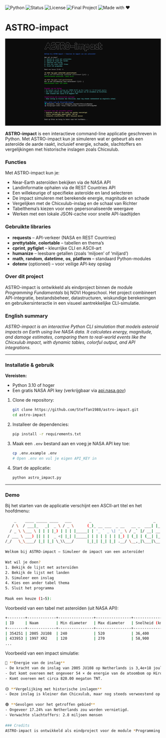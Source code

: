 ![Python](https://img.shields.io/badge/python-3.10%2B-blue)
![Status](https://img.shields.io/badge/status-active-success)
![License](https://img.shields.io/badge/license-MIT-green)
![Final Project](https://img.shields.io/badge/NOVI-Final%20Project-orange)
![Made with ❤️](https://img.shields.io/badge/Made%20with-❤️-red)


# ASTRO-impact
![ASTRO-impact demo](images/demo-impact.png)

**ASTRO-impact** is een interactieve command-line applicatie geschreven in Python.
Met ASTRO-impact kun je simuleren wat er gebeurt als een asteroïde de aarde raakt, inclusief energie, schade, slachtoffers en vergelijkingen met historische inslagen zoals Chicxulub.

### Functies

Met ASTRO-impact kun je:

* Near-Earth asteroïden bekijken via de NASA API
* Landinformatie ophalen via de REST Countries API
* Een willekeurige of specifieke asteroïde en land selecteren
* De impact simuleren met berekende energie, magnitude en schade
* Vergelijken met de Chicxulub-inslag en de schaal van Richter
* Tabelthema’s kiezen voor een gepersonaliseerde weergave
* Werken met een lokale JSON-cache voor snelle API-laadtijden

### Gebruikte libraries

* **requests** – API-verkeer (NASA en REST Countries)
* **prettytable**, **colortable** – tabellen en thema’s
* **cprint**, **pyfiglet** – kleurrijke CLI en ASCII-art
* **humanize** – leesbare getallen (zoals ‘miljoen’ of ‘miljard’)
* **math**, **random**, **datetime**, **os**, **platform** – standaard Python-modules
* **dotenv** (optioneel) – voor veilige API-key opslag

### Over dit project

ASTRO-impact is ontwikkeld als eindproject binnen de module *Programming Fundamentals* bij NOVI Hogeschool.
Het project combineert API-integratie, bestandsbeheer, datastructuren, wiskundige berekeningen en gebruikersinteractie in een visueel aantrekkelijke CLI-simulatie.

### English summary

*ASTRO-impact is an interactive Python CLI simulation that models asteroid impacts on Earth using live NASA data. It calculates energy, magnitude, and damage estimates, comparing them to real-world events like the Chicxulub impact, with dynamic tables, colorful output, and API integrations.*

---

### Installatie & gebruik

**Vereisten:**

* Python 3.10 of hoger
* Een gratis NASA API key (verkrijgbaar via [api.nasa.gov](https://api.nasa.gov))

1. Clone de repository:

   ```bash
   git clone https://github.com/Steffan1988/astro-impact.git
   cd astro-impact
   ```

2. Installeer de dependencies:

   ```bash
   pip install -r requirements.txt
   ```

3. Maak een `.env` bestand aan en voeg je NASA API key toe:

   ```bash
   cp .env.example .env
   # Open .env en vul je eigen API_KEY in
   ```

4. Start de applicatie:

   ```bash
   python astro_impact.py
   ```

---

### Demo

Bij het starten van de applicatie verschijnt een ASCII-art titel en het hoofdmenu:

```bash
    _    ____ _____ ____   ___        _                            _   
   / \  / ___|_   _|  _ \ / _ \      (_)_ __ ___  _ __   __ _  ___| |_ 
  / _ \ \___ \ | | | |_) | | | |_____| | '_ ` _ \| '_ \ / _` |/ __| __|
 / ___ \ ___) || | |  _ <| |_| |_____| | | | | | | |_) | (_| | (__| |_ 
/_/   \_\____/ |_| |_| \_\\___/      |_|_| |_| |_| .__/ \__,_|\___|\__|

Welkom bij ASTRO-impact — Simuleer de impact van een asteroïde!

Wat wil je doen?
1. Bekijk de lijst met asteroïden
2. Bekijk de lijst met landen
3. Simuleer een inslag
4. Kies een ander tabel thema
5. Sluit het programma

Maak een keuze (1–5): 
````

Voorbeeld van een tabel met asteroïden (uit NASA API):

```bash
+--------+-------------+----------------+----------------+----------------+----------------+------------+
| ID     | Naam        | Min diameter   | Max diameter   | Snelheid (km/u)| Afstand (km)   | Gevaarlijk?|
+--------+-------------+----------------+----------------+----------------+----------------+------------+
| 354251 | 2005 JU108  | 240            | 520            | 36,400         | 5,320,000      | Nee        |
| 433953 | 1997 XR2    | 120            | 270            | 58,900         | 9,840,000      | Ja         |
...
```

Voorbeeld van een impact simulatie:

```bash
🔴 **Energie van de inslag**  
- De kracht van de inslag van 2005 JU108 op Netherlands is 3,4e+18 joules.  
- Dat komt overeen met ongeveer 54 × de energie van de atoombom op Hiroshima.  
- Komt overeen met circa 820.00 megaton TNT.  

🟡 **Vergelijking met historische inslagen**  
- Deze inslag is kleiner dan Chicxulub, maar nog steeds verwoestend op regionale schaal.  

🟢 **Gevolgen voor het getroffen gebied**  
- Ongeveer 17.24% van Netherlands zou worden vernietigd.  
- Verwachte slachtoffers: 2.8 miljoen mensen

### Credits
ASTRO-impact is ontwikkeld als eindproject voor de module *Programming Fundamentals* bij NOVI Hogeschool.
